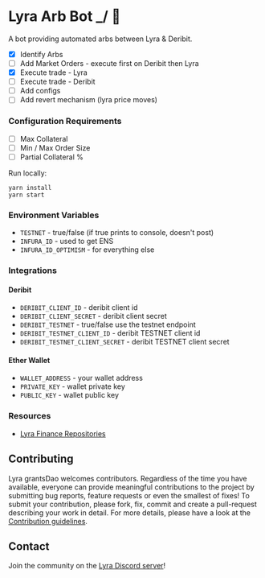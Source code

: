 # Lyra Arb Bot \_/ 🤖

A bot providing automated arbs between Lyra & Deribit.

- [x] Identify Arbs
- [ ] Add Market Orders - execute first on Deribit then Lyra
- [x] Execute trade - Lyra
- [ ] Execute trade - Deribit
- [ ] Add configs
- [ ] Add revert mechanism (lyra price moves)

### Configuration Requirements

- [ ] Max Collateral
- [ ] Min / Max Order Size
- [ ] Partial Collateral %

Run locally:

```
yarn install
yarn start
```

### Environment Variables

- `TESTNET` - true/false (if true prints to console, doesn't post)
- `INFURA_ID` - used to get ENS
- `INFURA_ID_OPTIMISM` - for everything else

### Integrations

#### Deribit

- `DERIBIT_CLIENT_ID` - deribit client id
- `DERIBIT_CLIENT_SECRET` - deribit client secret
- `DERIBIT_TESTNET` - true/false use the testnet endpoint
- `DERIBIT_TESTNET_CLIENT_ID` - deribit TESTNET client id
- `DERIBIT_TESTNET_CLIENT_SECRET` - deribit TESTNET client secret

#### Ether Wallet

- `WALLET_ADDRESS` - your wallet address
- `PRIVATE_KEY` - wallet private key
- `PUBLIC_KEY` - wallet public key

### Resources

- [Lyra Finance Repositories](https://github.com/lyra-finance)

## Contributing

Lyra grantsDao welcomes contributors. Regardless of the time you have available, everyone can provide meaningful contributions to the project by submitting bug reports, feature requests or even the smallest of fixes! To submit your contribution, please fork, fix, commit and create a pull-request describing your work in detail. For more details, please have a look at the [Contribution guidelines](https://github.com/Lyra-Grants/docs/blob/main/CONTRIBUTING.md).

## Contact

Join the community on the [Lyra Discord server](https://discord.gg/lyra)!
